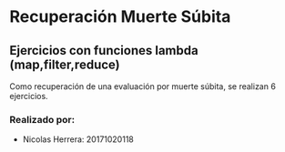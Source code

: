 ﻿# Recuperación Muerte Súbita

## Ejercicios con funciones lambda (map,filter,reduce)

<p>
Como recuperación de una evaluación por muerte súbita, se realizan 6 ejercicios.
</p>

### Realizado por:

- Nicolas Herrera: 20171020118
